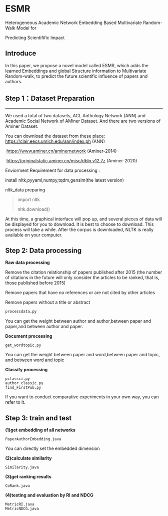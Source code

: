 # ESMR
Heterogeneous Academic Network Embedding Based Multivariate Random-Walk Model for

Predicting Scientifific Impact

## Introduce

In this paper, we propose a novel model called ESMR, which adds the learned Embeddings and global Structure information to Multivariate Random-walk, to predict the future scientific influence of papers and authors.

## Step 1：Dataset Preparation
---
We used a total of two datasets, ACL Anthology Network (ANN) and Academic Social Network of AMiner Dataset.  And there are two versions of Aminer Dataset.

You can download the dataset from these place: https://clair.eecs.umich.edu/aan/index.ph  (ANN)

​                                                                              https://www.aminer.cn/aminernetwork (Aminer-2014)

​                                                                              https://originalstatic.aminer.cn/misc/dblp.v12.7z (Aminer-2020)

Enviorment Requirement for data processing :

install nltk,pyyaml,numpy,tqdm,gensim(the latest version)

nltk_data preparing

> import nltk
>
> nltk.download()

At this time, a graphical interface will pop up, and several pieces of data will be displayed for you to download. It is best to choose to download. This process will take a while. After the corpus is downloaded, NLTK is really available on your computer.

## Step 2: Data processing

**Raw data processing**

Remove the citation relationship of papers published after 2015 (the number of citations in the future will only consider the articles to be ranked, that is, those published before 2015)

Remove papers that have no references or are not cited by other articles

Remove papers without a title or abstract

 ```python
 processdata.py
 ```
You can get the weight between author and author,between paper and paper,and between author and paper.

**Document processing**

```
get_wordtopic.py
```

You can get the weight between paper and word,between paper and topic, and between word and topic

**Classify processing**

```
pclassci.py
author_classic.py
find_FirstPub.py
```

If you want to conduct comparative experiments in your own way, you can refer to it.

## Step 3: train and test

**(1)get embedding of all networks**

```
PaperAuthorEmbedding.java
```

You can directly set the embedded dimension

**(2)calculate similarity**

```
Similarity.java
```

**(3)get ranking results**

```
CoRank.java
```

**(4)testing and evaluation by RI and NDCG**

```
MetricRI.java
MetricNDCG.java
```

